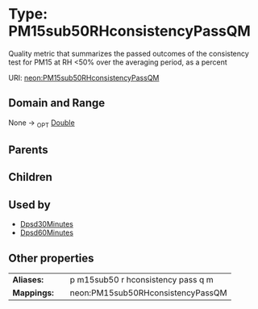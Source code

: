 
# Type: PM15sub50RHconsistencyPassQM


Quality metric that summarizes the passed outcomes of the consistency test for PM15 at RH <50% over the averaging period, as a percent

URI: [neon:PM15sub50RHconsistencyPassQM](https://data.neonscience.org/PM15sub50RHconsistencyPassQM)


## Domain and Range

None ->  <sub>OPT</sub> [Double](types/Double.md)

## Parents


## Children


## Used by

 * [Dpsd30Minutes](Dpsd30Minutes.md)
 * [Dpsd60Minutes](Dpsd60Minutes.md)

## Other properties

|  |  |  |
| --- | --- | --- |
| **Aliases:** | | p m15sub50 r hconsistency pass q m |
| **Mappings:** | | neon:PM15sub50RHconsistencyPassQM |

